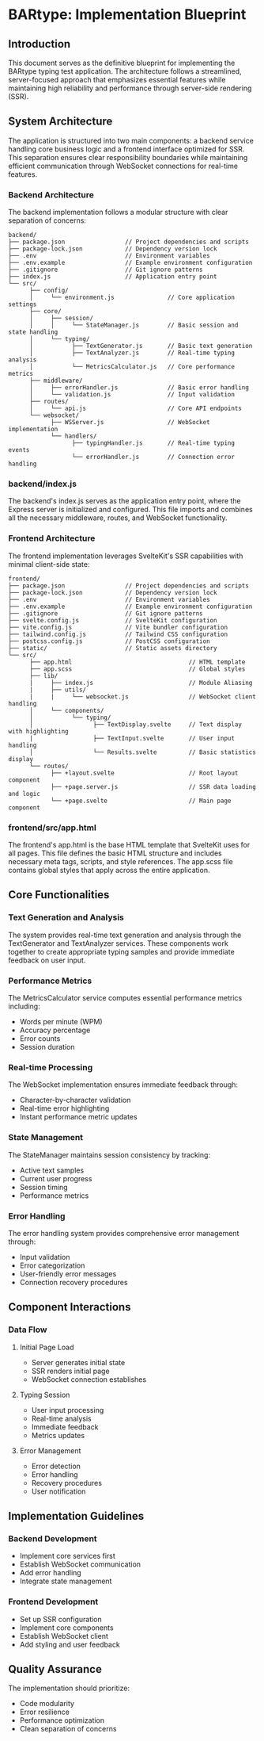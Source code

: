 # BARtype: Implementation Blueprint

## Introduction

This document serves as the definitive blueprint for implementing the BARtype typing test application. The architecture follows a streamlined, server-focused approach that emphasizes essential features while maintaining high reliability and performance through server-side rendering (SSR).

## System Architecture

The application is structured into two main components: a backend service handling core business logic and a frontend interface optimized for SSR. This separation ensures clear responsibility boundaries while maintaining efficient communication through WebSocket connections for real-time features.

### Backend Architecture

The backend implementation follows a modular structure with clear separation of concerns:

```
backend/
├── package.json                 // Project dependencies and scripts
├── package-lock.json            // Dependency version lock
├── .env                         // Environment variables
├── .env.example                 // Example environment configuration
├── .gitignore                   // Git ignore patterns
├── index.js                     // Application entry point
└── src/
      ├── config/
      │     └── environment.js               // Core application settings
      ├── core/
      │     ├── session/
      │     │     └── StateManager.js        // Basic session and state handling
      │     └── typing/
      │           ├── TextGenerator.js       // Basic text generation
      │           ├── TextAnalyzer.js        // Real-time typing analysis
      │           └── MetricsCalculator.js   // Core performance metrics
      ├── middleware/
      │     ├── errorHandler.js              // Basic error handling
      │     └── validation.js                // Input validation
      ├── routes/
      │     └── api.js                       // Core API endpoints
      └── websocket/
            ├── WSServer.js                  // WebSocket implementation
            └── handlers/
                  ├── typingHandler.js       // Real-time typing events
                  └── errorHandler.js        // Connection error handling
```

### backend/index.js

The backend's index.js serves as the application entry point, where the Express server is initialized and configured. This file imports and combines all the necessary middleware, routes, and WebSocket functionality.

### Frontend Architecture

The frontend implementation leverages SvelteKit's SSR capabilities with minimal client-side state:

```
frontend/
├── package.json                 // Project dependencies and scripts
├── package-lock.json            // Dependency version lock
├── .env                         // Environment variables
├── .env.example                 // Example environment configuration
├── .gitignore                   // Git ignore patterns
├── svelte.config.js             // SvelteKit configuration
├── vite.config.js               // Vite bundler configuration
├── tailwind.config.js           // Tailwind CSS configuration
├── postcss.config.js            // PostCSS configuration
├── static/                      // Static assets directory
└── src/
      ├── app.html                                 // HTML template
      ├── app.scss                                 // Global styles
      ├── lib/
      |     ├── index.js                           // Module Aliasing
      |     ├── utils/
      |     |     └── websocket.js                 // WebSocket client handling
      │     └── components/
      │           └── typing/
      │                 ├── TextDisplay.svelte     // Text display with highlighting
      |                 ├── TextInput.svelte       // User input handling
      │                 └── Results.svelte         // Basic statistics display
      └── routes/
            ├── +layout.svelte                     // Root layout component
            ├── +page.server.js                    // SSR data loading and logic
            └── +page.svelte                       // Main page component
```

### frontend/src/app.html

The frontend's app.html is the base HTML template that SvelteKit uses for all pages. This file defines the basic HTML structure and includes necessary meta tags, scripts, and style references. The app.scss file contains global styles that apply across the entire application.

## Core Functionalities

### Text Generation and Analysis

The system provides real-time text generation and analysis through the TextGenerator and TextAnalyzer services. These components work together to create appropriate typing samples and provide immediate feedback on user input.

### Performance Metrics

The MetricsCalculator service computes essential performance metrics including:

- Words per minute (WPM)
- Accuracy percentage
- Error counts
- Session duration

### Real-time Processing

The WebSocket implementation ensures immediate feedback through:

- Character-by-character validation
- Real-time error highlighting
- Instant performance metric updates

### State Management

The StateManager maintains session consistency by tracking:

- Active text samples
- Current user progress
- Session timing
- Performance metrics

### Error Handling

The error handling system provides comprehensive error management through:

- Input validation
- Error categorization
- User-friendly error messages
- Connection recovery procedures

## Component Interactions

### Data Flow

1. Initial Page Load

   - Server generates initial state
   - SSR renders initial page
   - WebSocket connection establishes

2. Typing Session

   - User input processing
   - Real-time analysis
   - Immediate feedback
   - Metrics updates

3. Error Management
   - Error detection
   - Error handling
   - Recovery procedures
   - User notification

## Implementation Guidelines

### Backend Development

- Implement core services first
- Establish WebSocket communication
- Add error handling
- Integrate state management

### Frontend Development

- Set up SSR configuration
- Implement core components
- Establish WebSocket client
- Add styling and user feedback

## Quality Assurance

The implementation should prioritize:

- Code modularity
- Error resilience
- Performance optimization
- Clean separation of concerns

